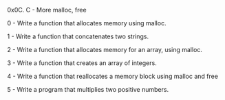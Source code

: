 0x0C. C - More malloc, free

0 - Write a function that allocates memory using malloc.

1 - Write a function that concatenates two strings.

2 - Write a function that allocates memory for an array, using malloc.

3 - Write a function that creates an array of integers.

4 - Write a function that reallocates a memory block using malloc and free

5 - Write a program that multiplies two positive numbers.

